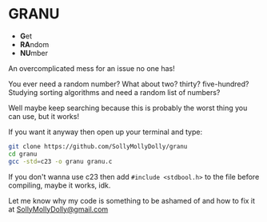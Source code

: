 # GRANU
- **G**et
- **RA**ndom
- **NU**mber

An overcomplicated mess for an issue no one has!

You ever need a random number? What about two? thirty? five-hundred?  
Studying sorting algorithms and need a random list of numbers?

Well maybe keep searching because this is probably the worst thing you can use, but it works!

If you want it anyway then open up your terminal and type:

```bash
git clone https://github.com/SollyMollyDolly/granu  
cd granu  
gcc -std=c23 -o granu granu.c  
```

If you don't wanna use c23 then add `#include <stdbool.h>` to the file before compiling, maybe it works, idk.



Let me know why my code is something to be ashamed of and how to fix it at SollyMollyDolly@gmail.com
